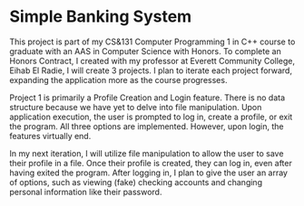 # Simple Banking System 

This project is part of my CS&131 Computer Programming 1 in C++ course to graduate with an AAS in Computer Science with Honors. 
To complete an Honors Contract, I created with my professor at Everett Community College, Eihab El Radie, I will create 3 projects. 
I plan to iterate each project forward, expanding the application more as the course progresses.

Project 1 is primarily a Profile Creation and Login feature. There is no data structure because we have yet to delve into file manipulation. 
Upon application execution, the user is prompted to log in, create a profile, or exit the program. All three options are implemented. However, upon login, the features virtually end. 

In my next iteration, I will utilize file manipulation to allow the user to save their profile in a file. 
Once their profile is created, they can log in, even after having exited the program. 
After logging in, I plan to give the user an array of options, 
such as viewing (fake) checking accounts and changing personal information like their password.
 